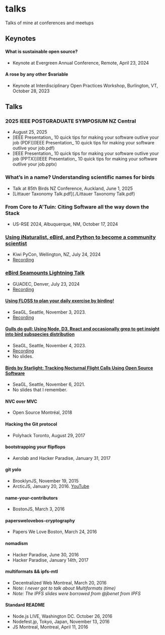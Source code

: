 # talks
Talks of mine at conferences and meetups

## Keynotes

#### What is sustainable open source?
  - Keynote at Evergreen Annual Conference, Remote, April 23, 2024

#### A rose by any other $variable
  - Keynote at Interdisciplinary Open Practices Workshop, Burlington, VT, October 28, 2023

## Talks

### 2025 IEEE POSTGRADUATE SYMPOSIUM NZ Central
 - August 25, 2025
 - [IEEE Presentation_ 10 quick tips for making your software outlive your job (PDF)](IEEE Presentation_ 10 quick tips for making your software outlive your job.pdf)
 - [IEEE Presentation_ 10 quick tips for making your software outlive your job (PPTX)](IEEE Presentation_ 10 quick tips for making your software outlive your job.pptx)

### What’s in a name? Understanding scientific names for birds
  - Talk at 85th Birds NZ Conference, Auckland, June 1, 2025
  - [Littauer Taxonomy Talk.pdf](./Littauer Taxonomy Talk.pdf)

### From Core to A'Tuin: Citing Software all the way down the Stack
  - US-RSE 2024, Albuquerque, NM, October 17, 2024

### [Using iNaturalist, eBird, and Python to become a community scientist](https://www.youtube.com/watch?v=-KkQEzmOOBY)
  - Kiwi PyCon, Wellington, NZ, July 24, 2024
  - [Recording](https://www.youtube.com/watch?v=-KkQEzmOOBY)

### [eBird Seamounts Lightning Talk](https://www.youtube.com/watch?v=0oRa8bnNUjk&t=2410s)
  - GUADEC, Denver, July 23, 2024
  - [Recording](https://www.youtube.com/watch?v=0oRa8bnNUjk&t=2410s)

#### [Using FLOSS to plan your daily exercise by birding!](https://osem.seagl.org/conferences/seagl2023/program/proposals/1003)
  - SeaGL, Seattle, November 3, 2023.
  - [Recording](https://www.youtube.com/live/9-mCsIonljc?si=v1UPT6wME9ahbq1X&t=4868)

#### [Gulls do gull: Using Node, D3, React and occasionally grep to get insight into bird subspecies distribution](https://osem.seagl.org/conferences/seagl2022/program/proposals/915)
  - SeaGL, Seattle, November 4, 2023.
  - [Recording](https://osem.seagl.org/conferences/seagl2022/program/proposals/915)
  - No slides.

#### [Birds by Starlight: Tracking Nocturnal Flight Calls Using Open Source Software](https://osem.seagl.org/conferences/seagl2021/program/proposals/844)
  - SeaGL, Seattle, November 6, 2021.
  - No slides that I remember.

#### NVC over MVC
  - Open Source Montréal, 2018

#### Hacking the Git protocol
  - Polyhack Toronto, August 29, 2017

#### bootstrapping your flipflops
  - Aerolab and Hacker Paradise, January 31, 2017

#### git yolo
  - BrooklynJS, November 19, 2015
  - ArcticJS, January 20, 2016. [YouTube](https://www.youtube.com/watch?v=_KY9ltbdoK4&list=PL3bvPCw5QCLLJUL2Q_bBI1bi9bYQ-4hci&index=3)

#### name-your-contributors
  - BostonJS, March 3, 2016

#### paperswelovebos-cryptography
  - Papers We Love Boston, March 24, 2016

#### nomadism
  - Hacker Paradise, June 30, 2016
  - Hacker Paradise, January 14th, 2017

#### multiformats && ipfs-mtl
  - Decentralized Web Montreal, March 20, 2016
  - _Note: I never got to talk about Multiformats (time)_
  - _Note: The IPFS slides were borrowed from @jbenet from IPFS_

#### Standard README
  - Node.js LIVE, Washington DC. October 26, 2016
  - Nodefest.jp, Tokyo, Japan, November 13, 2016
  - JS Montreal, Montreal, April 11, 2016